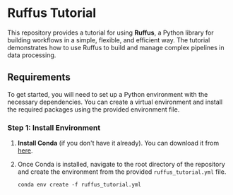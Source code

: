# Ruffus Tutorial

This repository provides a tutorial for using **Ruffus**, a Python library for building workflows in a simple, flexible, and efficient way. The tutorial demonstrates how to use Ruffus to build and manage complex pipelines in data processing.

## Requirements

To get started, you will need to set up a Python environment with the necessary dependencies. You can create a virtual environment and install the required packages using the provided environment file.

### Step 1: Install Environment

1. **Install Conda** (if you don't have it already). You can download it from [here](https://docs.conda.io/en/latest/miniconda.html).
   
2. Once Conda is installed, navigate to the root directory of the repository and create the environment from the provided `ruffus_tutorial.yml` file.

   ```conda env create -f ruffus_tutorial.yml```
